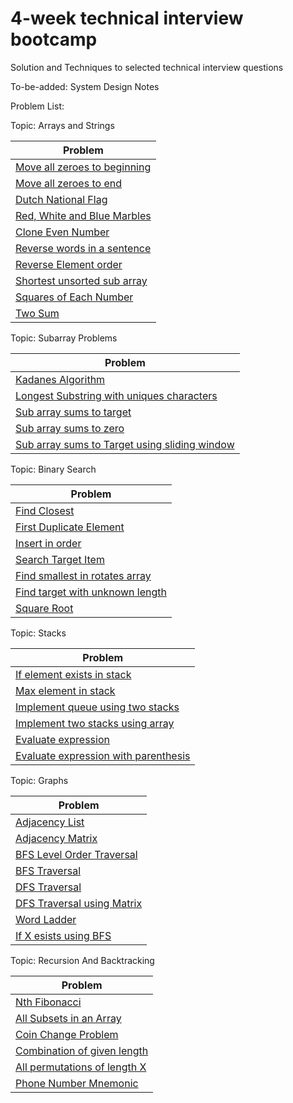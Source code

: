 # 4-week technical interview bootcamp

Solution and Techniques to selected technical interview questions

To-be-added: System Design Notes

Problem List:

Topic: Arrays and Strings  
    
| Problem |       
|---|         
| [Move all zeroes to beginning](src/chapter1/arraysandstrings/AllZeroesToBeginning.java)|    
| [Move all zeroes to end](src/chapter1/arraysandstrings/AllZeroesToEnd.java)|    
| [Dutch National Flag](src/chapter1/arraysandstrings/DutchNationalFlag.java)|   
| [Red, White and Blue Marbles](src/chapter1/arraysandstrings/RedWhiteAndBlue.java)|   
| [Clone Even Number](src/chapter1/arraysandstrings/CloneEvenNumber.java)|    
| [Reverse words in a sentence](src/chapter1/arraysandstrings/ReverseWordsSentence.java)|   
| [Reverse Element order](src/chapter1/arraysandstrings/ReverseElementOrder.java)|   
| [Shortest unsorted sub array](src/chapter1/arraysandstrings/ShortestUnsortedSubarray.java)|  
| [Squares of Each Number](src/chapter1/arraysandstrings/SquaresOfEachNumber.java)|  
| [Two Sum](src/chapter1/arraysandstrings/TwoSum.java)|

Topic: Subarray Problems
    
| Problem |         
|---|   
| [Kadanes Algorithm](src/chapter2/subarrayproblems/KadanesAlgorithm.java)|  
| [Longest Substring with uniques characters](src/chapter2/subarrayproblems/LongestSubstringWithUniqueCharacters.java)|  
| [Sub array sums to target](src/chapter2/subarrayproblems/SubArraySumsToX.java)|  
| [Sub array sums to zero](src/chapter2/subarrayproblems/SubArraySumsToZero.java)|  
| [Sub array sums to Target using sliding window](src/chapter2/subarrayproblems/SumsToXUsingSlididngWindow.java)|  

Topic: Binary Search

| Problem |    
|--- |  
| [Find Closest](src/chapter5/binarySearch/FindClosest.java) |   
| [First Duplicate Element](src/chapter5/binarysearch/FirstDuplicateElement.java)|  
| [Insert in order](src/chapter5/binarysearch/InsertInOrder.java) |  
| [Search Target Item](src/chapter5/binarysearch/SearchtargetItem.java) |  
| [Find smallest in rotates array](src/chapter5/binarysearch/FindSmallestInRotatedArray.java) |
| [Find target with unknown length](src/chapter5/binarysearch/FindTargetWithUnknownLength.java) |
| [Square Root](src/chapter5/binarysearch/SquareRoot.java) |
 
Topic: Stacks

| Problem |
|--- |  
| [If element exists in stack](src/chapter8/stacks/IfExistsInStack.java) |  
| [Max element in stack](src/chapter8/stacks/MaxElementInStack.java) |   
| [Implement queue using two stacks](src/chapter8/stacks/QueueUsingTwoStacks.java) |   
| [Implement two stacks using array](src/chapter8/stacks/TwoStacksUsingArray.java) |  
| [Evaluate expression](src/chapter8/stacks/EvaluateExpression.java) |  
| [Evaluate expression with parenthesis](src/chapter8/stacks/EvaluateExpressionWithParenthesis.java) |  

Topic: Graphs

| Problem |  
|--- |  
|[Adjacency List](src/chapter15/graphs/AdjacencyList.java) |  
|[Adjacency Matrix](src/chapter15/graphs/AdjacencyMatrix.java) |  
|[BFS Level Order Traversal](src/chapter15/graphs/BFSLevelOrder.java) |  
|[BFS Traversal](src/chapter15/graphs/BFSTraversal.java) |  
|[DFS Traversal](src/chapter15/graphs/DFSTraversal.java) |  
|[DFS Traversal using Matrix](src/chapter15/graphs/DFSTraversalMatrix.java) |  
|[Word Ladder](src/chapter15/graphs/WordLadderProblem.java) |  
|[If X esists using BFS](src/chapter15/graphs/FindXExistsBFS.java) |  

Topic: Recursion And Backtracking

| Problem |    
| --- |    
| [Nth Fibonacci](src/chapter6/recursionandbacktracking/NthFibonacci.java) |
| [All Subsets in an Array](src/chapter6/recursionandbacktracking/AllSubsetsOfAnArray.java) |
| [Coin Change Problem](src/chapter6/recursionandbacktracking/CoinChange.java) |
| [Combination of given length](src/chapter6/recursionandbacktracking/CombinationLength.java) |
| [All permutations of length X](src/chapter6/recursionandbacktracking/PermutationsLengthX.java) |
| [Phone Number Mnemonic](src/chapter6/recursionandbacktracking/PhoneNumberMnemonic.java) |